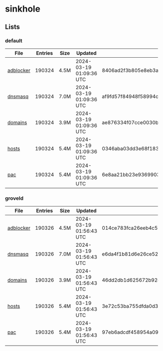 # sinkhole

## Lists

### default

|File|Entries|Size|Updated|Hash|
|-|-|-|-|-|
|[adblocker](https://raw.githubusercontent.com/groveld/sinkhole/lists/default/adblocker.txt)|190324|4.5M|2024-03-19 01:09:36 UTC|8406ad2f3b805e8eb3aa666eadebee90c4ccf0dc7bd1888388f5598830022148|
|[dnsmasq](https://raw.githubusercontent.com/groveld/sinkhole/lists/default/dnsmasq.txt)|190324|7.0M|2024-03-19 01:09:36 UTC|af9fd57f84948f58994ca72ed19dfaef2042a3403f39507997dbb77d1fd20537|
|[domains](https://raw.githubusercontent.com/groveld/sinkhole/lists/default/domains.txt)|190324|3.9M|2024-03-19 01:09:36 UTC|ae876334f07cce0030b5038ac20a29bf4d2169d6684528ae64ef3e9e0b760db1|
|[hosts](https://raw.githubusercontent.com/groveld/sinkhole/lists/default/hosts.txt)|190324|5.4M|2024-03-19 01:09:36 UTC|0346aba03dd3e68f183ef7561eb4d26859a49311b8bde188191ec49ffe65c146|
|[pac](https://raw.githubusercontent.com/groveld/sinkhole/lists/default/pac.txt)|190324|5.4M|2024-03-19 01:09:36 UTC|6e8aa21bb23e9369903bf1021f8c729d70e8f9539cc0e2713c37e9847f488f1d|

### groveld

|File|Entries|Size|Updated|Hash|
|-|-|-|-|-|
|[adblocker](https://raw.githubusercontent.com/groveld/sinkhole/lists/groveld/adblocker.txt)|190326|4.5M|2024-03-19 01:56:43 UTC|014ce783fca26eeb4c50d14d04b4bd0d19d05d66eb2757b9223e0e1b1f9ffd08|
|[dnsmasq](https://raw.githubusercontent.com/groveld/sinkhole/lists/groveld/dnsmasq.txt)|190326|7.0M|2024-03-19 01:56:43 UTC|e6da4f1b81d6e26ce521712c1393e0bf90c97ceaa6f9ccaa49ab7c740a71fa46|
|[domains](https://raw.githubusercontent.com/groveld/sinkhole/lists/groveld/domains.txt)|190326|3.9M|2024-03-19 01:56:43 UTC|46dd2db1d625672b92e424911a6feed1ca04157f2a6a4beb3cadb6f55834476f|
|[hosts](https://raw.githubusercontent.com/groveld/sinkhole/lists/groveld/hosts.txt)|190326|5.4M|2024-03-19 01:56:43 UTC|3e72c53ba755dfda0d3dc141319e02da6cc638bd4daab6053a251e19c5ec0e0f|
|[pac](https://raw.githubusercontent.com/groveld/sinkhole/lists/groveld/pac.txt)|190326|5.4M|2024-03-19 01:56:43 UTC|97eb6adcdf458954a096bc7a8aa6eb3c290b343b9bb6ff65778377d8f56567cc|

